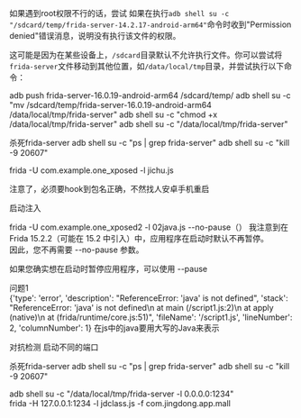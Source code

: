 如果遇到root权限不行的话，尝试
如果在执行`adb shell su -c "/sdcard/temp/frida-server-14.2.17-android-arm64"`命令时收到"Permission denied"错误消息，说明没有执行该文件的权限。

这可能是因为在某些设备上，`/sdcard`目录默认不允许执行文件。你可以尝试将`frida-server`文件移动到其他位置，如`/data/local/tmp`目录，并尝试执行以下命令：

adb push frida-server-16.0.19-android-arm64 /sdcard/temp/
adb shell su -c "mv /sdcard/temp/frida-server-16.0.19-android-arm64 /data/local/tmp/frida-server"
adb shell su -c "chmod +x /data/local/tmp/frida-server"
adb shell su -c "/data/local/tmp/frida-server"


杀死frida-server
adb shell su -c "ps | grep frida-server"
adb shell su -c "kill -9 20607"

frida -U com.example.one_xposed -l jichu.js

注意了，必须要hook到包名正确，不然找人安卓手机重启



启动注入

frida -U com.example.one_xposed2 -l 02java.js --no-pause（）
我注意到在 Frida 15.2.2（可能在 15.2 中引入）中，应用程序在启动时默认不再暂停。  
因此，您不再需要 --no-pause 参数。

如果您确实想在启动时暂停应用程序，可以使用 --pause



问题1  
{'type': 'error', 'description': "ReferenceError: 'java' is not defined", 'stack': "ReferenceError: 'java' is not defined\n    at main (/script1.js:2)\n    at apply (native)\n    at <anonymous> (frida/runtime/core.js:51)", 'fileName': '/script1.js', 'lineNumber': 2, 'columnNumber': 1}
在js中的java要用大写的Java来表示


对抗检测  启动不同的端口

杀死frida-server
adb shell su -c "ps | grep frida-server"
adb shell su -c "kill -9 20607"

adb shell su -c "/data/local/tmp/frida-server -l 0.0.0.0:1234"  
frida -H 127.0.0.1:1234 -l jdclass.js -f com.jingdong.app.mall